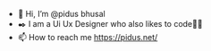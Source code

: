 - 👋 Hi, I’m @pidus bhusal
- ✒️ I am a Ui Ux Designer who also likes to code🧑‍💻
-  📫 How to reach me https://pidus.net/

<!---
pidusbhusal/pidusbhusal is a ✨ special ✨ repository because its `README.md` (this file) appears on your GitHub profile.
You can click the Preview link to take a look at your changes.
--->
